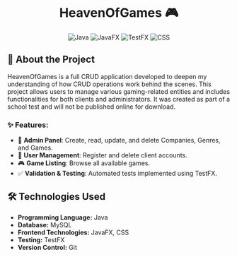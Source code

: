 <div align="center">
  
# HeavenOfGames 🎮

![Java](https://img.shields.io/badge/Java-green)
![JavaFX](https://img.shields.io/badge/JavaFx-red)
![TestFX](https://img.shields.io/badge/TestFx-orange)
![CSS](https://img.shields.io/badge/CSS-blue)

</div>

## 📌 About the Project

HeavenOfGames is a full CRUD application developed to deepen my understanding of how CRUD operations work behind the scenes. This project allows users to manage various gaming-related entities and includes functionalities for both clients and administrators. It was created as part of a school test and will not be published online for download.

### ✨ Features:
- 🏢 **Admin Panel**: Create, read, update, and delete Companies, Genres, and Games.
- 👤 **User Management**: Register and delete client accounts.
- 🎮 **Game Listing**: Browse all available games.
- ✅ **Validation & Testing**: Automated tests implemented using TestFX.

## 🛠️ Technologies Used

- **Programming Language:** Java  
- **Database:** MySQL  
- **Frontend Technologies:** JavaFX, CSS  
- **Testing:** TestFX  
- **Version Control:** Git 
